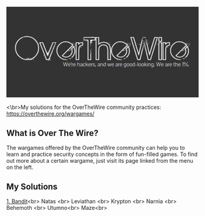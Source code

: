 ![logo](assets/logo.jpg)

<\br>My solutions for the OverTheWire community practices:  https://overthewire.org/wargames/

## What is Over The Wire?

The wargames offered by the OverTheWire community can help you to learn and practice security concepts in the form of fun-filled games.
To find out more about a certain wargame, just visit its page linked from the menu on the left.


## My Solutions
[1. Bandit](/Bandit)<br\>
Natas <br\>
Leviathan <br\>
Krypton <br\>
Narnia <br\>
Behemoth <br\>
Utumno<br\>
Maze<br\>


